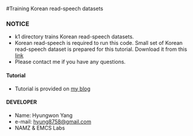 #Training Korean read-speech datasets


### NOTICE
- k1 directory trains Korean read-speech datasets.
- Korean read-speech is required to run this code. Small set of Korean read-speech dataset is prepared for this tutorial. Download it from this [link]()
- Please contact me if you have any questions.


#### Tutorial
- Tutorial is provided on [my blog](https://hyungwonsnotebook.blogspot.kr/)


#### DEVELOPER
- Name: Hyungwon Yang
- e-mail: hyung8758@gmail.com
- NAMZ & EMCS Labs

